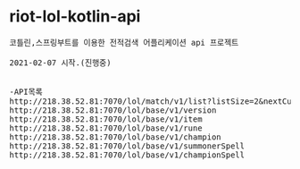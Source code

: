 # riot-lol-kotlin-api
<pre>
코틀린,스프링부트를 이용한 전적검색 어플리케이션 api 프로젝트

2021-02-07 시작.(진행중)


-API목록
http://218.38.52.81:7070/lol/match/v1/list?listSize=2&nextCursor=497612081604983006
http://218.38.52.81:7070/lol/base/v1/version
http://218.38.52.81:7070/lol/base/v1/item
http://218.38.52.81:7070/lol/base/v1/rune
http://218.38.52.81:7070/lol/base/v1/champion
http://218.38.52.81:7070/lol/base/v1/summonerSpell
http://218.38.52.81:7070/lol/base/v1/championSpell

</pre>





